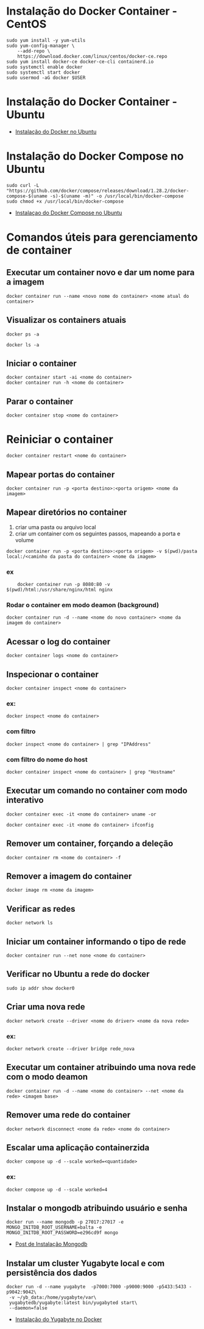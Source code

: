 # Instalação do Docker Container - CentOS
```shell
sudo yum install -y yum-utils
sudo yum-config-manager \
    --add-repo \
    https://download.docker.com/linux/centos/docker-ce.repo
sudo yum install docker-ce docker-ce-cli containerd.io
sudo systemctl enable docker 
sudo systemctl start docker
sudo usermod -aG docker $USER
```
# Instalação do Docker Container - Ubuntu

- [Instalação do Docker no Ubuntu](https://docs.docker.com/engine/install/ubuntu/)

# Instalação do Docker Compose no Ubuntu

```shell
sudo curl -L "https://github.com/docker/compose/releases/download/1.28.2/docker-compose-$(uname -s)-$(uname -m)" -o /usr/local/bin/docker-compose
sudo chmod +x /usr/local/bin/docker-compose
```
- [Instalaçao do Docker Compose no Ubuntu](https://www.digitalocean.com/community/tutorials/how-to-install-docker-compose-on-ubuntu-18-04-pt)

# Comandos úteis para gerenciamento de container

## Executar um container novo e dar um nome para a imagem
```shell
docker container run --name <novo nome do container> <nome atual do container>
```

## Visualizar os containers atuais
```shell
docker ps -a
```
```shell
docker ls -a
```

## Iniciar o container
```shell
docker container start -ai <nome do container>
docker container run -h <nome do container>
```

## Parar o container
```shell
docker container stop <nome do container>
```

# Reiniciar o container
```shell
docker container restart <nome do container>
```

## Mapear portas do container
```shell
docker container run -p <porta destino>:<porta origem> <nome da imagem>
```

## Mapear diretórios no container
  1. criar uma pasta ou arquivo local
  2. criar um container com os seguintes passos, mapeando a porta e volume
  
```shell
docker container run -p <porta destino>:<porta origem> -v $(pwd)/pasta local:/<caminho da pasta do container> <nome da imagem> 
```
  ### ex
```shell
	docker container run -p 8080:80 -v $(pwd)/html:/usr/share/nginx/html nginx
```
### Rodar o container em modo deamon (background)
```shell
docker container run -d --name <nome do novo container> <nome da imagem do container>
```

## Acessar o log do container
```shell
docker container logs <nome do container>
```

## Inspecionar o container
```shell
docker container inspect <nome do container> 
```
  ### ex:
```shell
docker inspect <nome do container>
```
  ### com filtro
```shell
docker inspect <nome do container> | grep "IPAddress"
```
  ### com filtro do nome do host
```shell
docker container inspect <nome do container> | grep "Hostname"
```

## Executar um comando no container com modo interativo
```shell
docker container exec -it <nome do container> uname -or
```
```shell
docker container exec -it <nome do container> ifconfig
```

## Remover um container, forçando a deleção
```shell
docker container rm <nome do container> -f
```

## Remover a imagem do container
```shell
docker image rm <nome da imagem>
```

## Verificar as redes
```shell
docker network ls
```

## Iniciar um container informando o tipo de rede
```shell
docker container run --net none <nome do container>
```

## Verificar no Ubuntu a rede do docker
```shell
sudo ip addr show docker0
```

## Criar uma nova rede
```shell
docker network create --driver <nome do driver> <nome da nova rede>
```
  ### ex:
```shell
docker network create --driver bridge rede_nova
```

## Executar um container atribuindo uma nova rede com o modo deamon
```shell
docker container run -d --name <nome do container> --net <nome da rede> <imagem base>
```

## Remover uma rede do container
```shell
docker network disconnect <nome da rede> <nome do container>
```

## Escalar uma aplicação containerzida
```shell
docker compose up -d --scale worked=<quantidade>
```
### ex: 
```
docker compose up -d --scale worked=4
```

## Instalar o mongodb atribuindo usuário e senha
```shell
docker run --name mongodb -p 27017:27017 -e MONGO_INITDB_ROOT_USERNAME=balta -e MONGO_INITDB_ROOT_PASSWORD=e296cd9f mongo
``` 
- [Post de Instalação Mongodb](https://balta.io/artigos/mongodb-docker)

## Instalar um cluster Yugabyte local e com persistência dos dados
```shell
docker run -d --name yugabyte  -p7000:7000 -p9000:9000 -p5433:5433 -p9042:9042\
 -v ~/yb_data:/home/yugabyte/var\
 yugabytedb/yugabyte:latest bin/yugabyted start\
 --daemon=false 
 ```
 - [Instalação do Yugabyte no Docker](https://docs.yugabyte.com/latest/quick-start/create-local-cluster/docker/)
